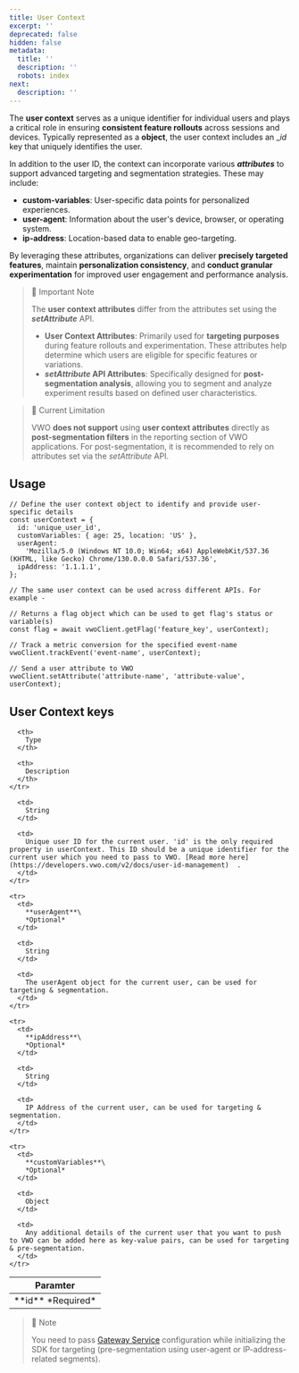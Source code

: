 ```yaml
---
title: User Context
excerpt: ''
deprecated: false
hidden: false
metadata:
  title: ''
  description: ''
  robots: index
next:
  description: ''
---
```

The **user context** serves as a unique identifier for individual users and plays a critical role in ensuring **consistent feature rollouts** across sessions and devices. Typically represented as a **object**, the user context includes an \_*id* key that uniquely identifies the user.

In addition to the user ID, the context can incorporate various ***attributes*** to support advanced targeting and segmentation strategies. These may include:

* **custom-variables**: User-specific data points for personalized experiences.
* **user-agent**: Information about the user's device, browser, or operating system.
* **ip-address**: Location-based data to enable geo-targeting.

By leveraging these attributes, organizations can deliver **precisely targeted features**, maintain **personalization consistency**, and **conduct granular experimentation** for improved user engagement and performance analysis.

> 📘 Important Note
>
> The **user context attributes** differ from the attributes set using the ***setAttribute*** API.
>
> * **User Context Attributes**: Primarily used for **targeting purposes** during feature rollouts and experimentation. These attributes help determine which users are eligible for specific features or variations.
> * ***setAttribute* API Attributes**: Specifically designed for **post-segmentation analysis**, allowing you to segment and analyze experiment results based on defined user characteristics.

> 🚧 Current Limitation
>
> VWO **does not support** using **user context attributes** directly as **post-segmentation filters** in the reporting section of VWO applications. For post-segmentation, it is recommended to rely on attributes set via the *setAttribute* API.

## Usage

```node
// Define the user context object to identify and provide user-specific details
const userContext = {
  id: 'unique_user_id',
  customVariables: { age: 25, location: 'US' },
  userAgent:
    'Mozilla/5.0 (Windows NT 10.0; Win64; x64) AppleWebKit/537.36 (KHTML, like Gecko) Chrome/130.0.0.0 Safari/537.36',
  ipAddress: '1.1.1.1',
};

// The same user context can be used across different APIs. For example -

// Returns a flag object which can be used to get flag's status or variable(s)
const flag = await vwoClient.getFlag('feature_key', userContext);

// Track a metric conversion for the specified event-name
vwoClient.trackEvent('event-name', userContext);

// Send a user attribute to VWO
vwoClient.setAttribute('attribute-name', 'attribute-value', userContext);
```

## User Context keys

<Table align={["left","left","left"]}>
  <thead>
    <tr>
      <th>
        Paramter
      </th>

      <th>
        Type
      </th>

      <th>
        Description
      </th>
    </tr>
  </thead>

  <tbody>
    <tr>
      <td>
        **id**
        *Required*
      </td>

      <td>
        String
      </td>

      <td>
        Unique user ID for the current user. 'id' is the only required property in userContext. This ID should be a unique identifier for the current user which you need to pass to VWO. [Read more here](https://developers.vwo.com/v2/docs/user-id-management)  .
      </td>
    </tr>

    <tr>
      <td>
        **userAgent**\
        *Optional*
      </td>

      <td>
        String
      </td>

      <td>
        The userAgent object for the current user, can be used for targeting & segmentation. 
      </td>
    </tr>

    <tr>
      <td>
        **ipAddress**\
        *Optional*
      </td>

      <td>
        String
      </td>

      <td>
        IP Address of the current user, can be used for targeting & segmentation.
      </td>
    </tr>

    <tr>
      <td>
        **customVariables**\
        *Optional*
      </td>

      <td>
        Object
      </td>

      <td>
        Any additional details of the current user that you want to push to VWO can be added here as key-value pairs, can be used for targeting & pre-segmentation.
      </td>
    </tr>
  </tbody>
</Table>

> 📘 Note
>
> You need to pass [Gateway Service]() configuration while initializing the SDK for targeting (pre-segmentation using user-agent or IP-address-related segments).
